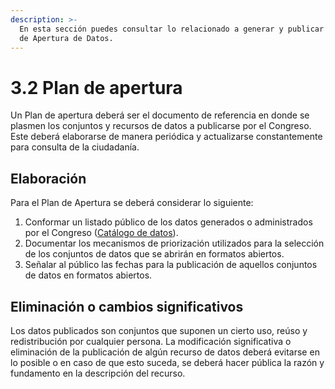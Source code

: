 ```yaml
---
description: >-
  En esta sección puedes consultar lo relacionado a generar y publicar el Plan
  de Apertura de Datos.
---
```


# 3.2 Plan de apertura

Un Plan de apertura deberá ser el documento de referencia en donde se plasmen los conjuntos y recursos de datos a publicarse por el Congreso. Este deberá elaborarse de manera periódica y actualizarse constantemente para consulta de la ciudadanía.

## Elaboración

Para el Plan de Apertura se deberá considerar lo siguiente:

1. Conformar un listado público de los datos generados o administrados por el Congreso \([Catálogo de datos](https://rmiron.gitbook.io/datos-abiertos-guia-de-implementacion/gestion-1/1.2-catalogo-de-datos)\).
2. Documentar los mecanismos de priorización utilizados para la selección de los conjuntos de datos que se abrirán en formatos abiertos.
3. Señalar al público las fechas para la publicación de aquellos conjuntos de datos en formatos abiertos.

## **Eliminación o cambios significativos**

Los datos publicados son conjuntos que suponen un cierto uso, reúso y redistribución por cualquier persona. La modificación significativa o eliminación de la publicación de algún recurso de datos deberá evitarse en lo posible o en caso de que esto suceda, se deberá hacer pública la razón y fundamento en la descripción del recurso.

